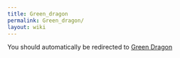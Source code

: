 ```yaml
---
title: Green_dragon
permalink: Green_dragon/
layout: wiki
---
```


You should automatically be redirected to [Green Dragon](/keeperrl_wiki/Green_Dragon/)

